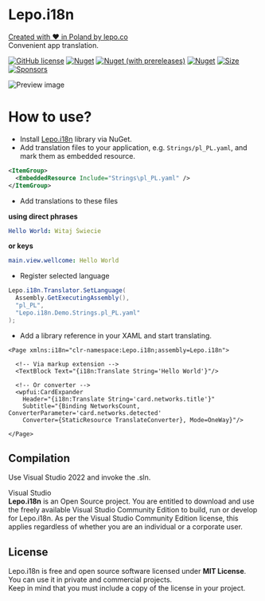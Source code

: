 # Lepo.i18n
[Created with ❤ in Poland by lepo.co](https://dev.lepo.co/)  
Convenient app translation.

[![GitHub license](https://img.shields.io/github/license/lepoco/i18n)](https://github.com/lepoco/i18n/blob/master/LICENSE) [![Nuget](https://img.shields.io/nuget/v/lepo.i18n)](https://www.nuget.org/packages/lepo.i18n/) [![Nuget (with prereleases)](https://img.shields.io/nuget/vpre/lepo.i18n?label=nuget-pre)](https://www.nuget.org/packages/lepo.i18n/) [![Nuget](https://img.shields.io/nuget/dt/lepo.i18n?label=nuget-downloads)](https://www.nuget.org/packages/lepo.i18n/) [![Size](https://img.shields.io/github/repo-size/lepoco/i18n)](https://github.com/lepoco/i18n) [![Sponsors](https://img.shields.io/github/sponsors/lepoco)](https://github.com/sponsors/lepoco)

![Preview image](https://user-images.githubusercontent.com/13592821/154589139-c514581e-ae97-415e-a064-28a119f88ce7.png)

# How to use?
- Install [Lepo.i18n](https://www.nuget.org/packages/lepo.i18n/) library via NuGet.  
- Add translation files to your application, e.g. `Strings/pl_PL.yaml`, and mark them as embedded resource.
```xml
<ItemGroup>
  <EmbeddedResource Include="Strings\pl_PL.yaml" />
</ItemGroup>
```
- Add translations to these files  

**using direct phrases**
```yaml
Hello World: Witaj Świecie
```

**or keys**
```yaml
main.view.wellcome: Hello World
```

- Register selected language
```c#
Lepo.i18n.Translator.SetLanguage(
  Assembly.GetExecutingAssembly(),
  "pl_PL",
  "Lepo.i18n.Demo.Strings.pl_PL.yaml"
);
```

- Add a library reference in your XAML and start translating.
```xaml
<Page xmlns:i18n="clr-namespace:Lepo.i18n;assembly=Lepo.i18n">

  <!-- Via markup extension -->
  <TextBlock Text="{i18n:Translate String='Hello World'}"/>

  <!-- Or converter -->
  <wpfui:CardExpander
    Header="{i18n:Translate String='card.networks.title'}"
    Subtitle="{Binding NetworksCount, ConverterParameter='card.networks.detected'
    Converter={StaticResource TranslateConverter}, Mode=OneWay}"/>

</Page>
```

## Compilation
Use Visual Studio 2022 and invoke the .sln.

Visual Studio  
**Lepo.i18n** is an Open Source project. You are entitled to download and use the freely available Visual Studio Community Edition to build, run or develop for Lepo.i18n. As per the Visual Studio Community Edition license, this applies regardless of whether you are an individual or a corporate user.

## License
Lepo.i18n is free and open source software licensed under **MIT License**. You can use it in private and commercial projects.  
Keep in mind that you must include a copy of the license in your project.
